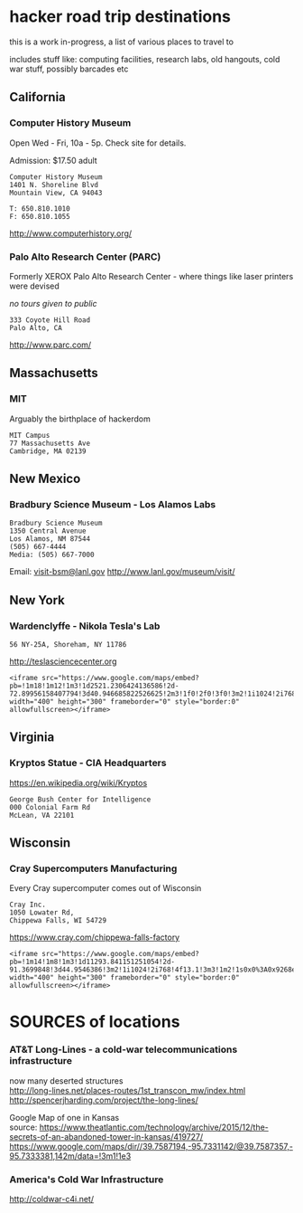 # hacker road trip destinations

this is a work in-progress, a list of various places to travel to

includes stuff like: computing facilities, research labs, old hangouts, cold war stuff, possibly barcades etc

## California

### Computer History Museum
Open Wed - Fri, 10a - 5p. Check site for details.

Admission: $17.50 adult

```
Computer History Museum
1401 N. Shoreline Blvd
Mountain View, CA 94043

T: 650.810.1010
F: 650.810.1055
```
http://www.computerhistory.org/



### Palo Alto Research Center (PARC)

Formerly XEROX Palo Alto Research Center - where things like laser printers were devised

*no tours given to public*

```
333 Coyote Hill Road
Palo Alto, CA
```

http://www.parc.com/


## Massachusetts

### MIT
Arguably the birthplace of hackerdom<P>

```
MIT Campus
77 Massachusetts Ave
Cambridge, MA 02139
```


## New Mexico

### Bradbury Science Museum - Los Alamos Labs
```
Bradbury Science Museum
1350 Central Avenue
Los Alamos, NM 87544
(505) 667-4444
Media: (505) 667-7000
```
Email: visit-bsm@lanl.gov
http://www.lanl.gov/museum/visit/





## New York

### Wardenclyffe - Nikola Tesla's Lab<br>
```
56 NY-25A, Shoreham, NY 11786
```
http://teslasciencecenter.org<br>


```
<iframe src="https://www.google.com/maps/embed?pb=!1m18!1m12!1m3!1d2521.2306424136586!2d-72.89956158407794!3d40.946685822526625!2m3!1f0!2f0!3f0!3m2!1i1024!2i768!4f13.1!3m3!1m2!1s0x89e85d553187b729%3A0x191302f086c56e3b!2sWardenclyffe!5e1!3m2!1sen!2sus!4v1507149070890" width="400" height="300" frameborder="0" style="border:0" allowfullscreen></iframe>
```


## Virginia

### Kryptos Statue - CIA Headquarters

https://en.wikipedia.org/wiki/Kryptos

```
George Bush Center for Intelligence
000 Colonial Farm Rd
McLean, VA 22101
```



## Wisconsin

### Cray Supercomputers Manufacturing

Every Cray supercomputer comes out of Wisconsin<BR>
```
Cray Inc.
1050 Lowater Rd,
Chippewa Falls, WI 54729
```
https://www.cray.com/chippewa-falls-factory<BR>


```
<iframe src="https://www.google.com/maps/embed?pb=!1m14!1m8!1m3!1d11293.841151251054!2d-91.3699848!3d44.9546386!3m2!1i1024!2i768!4f13.1!3m3!1m2!1s0x0%3A0x9268ee3b8318a077!2sCray+Inc.!5e0!3m2!1sen!2sus!4v1507140145986" width="400" height="300" frameborder="0" style="border:0" allowfullscreen></iframe>
```






# SOURCES of locations

### AT&T Long-Lines - a cold-war telecommunications infrastructure

now many deserted structures<BR>
http://long-lines.net/places-routes/1st_transcon_mw/index.html <BR>
http://spencerjharding.com/project/the-long-lines/


Google Map of one in Kansas<BR>
source: https://www.theatlantic.com/technology/archive/2015/12/the-secrets-of-an-abandoned-tower-in-kansas/419727/ <BR>
https://www.google.com/maps/dir//39.7587194,-95.7331142/@39.7587357,-95.7333381,142m/data=!3m1!1e3<P>


### America's Cold War Infrastructure

http://coldwar-c4i.net/



